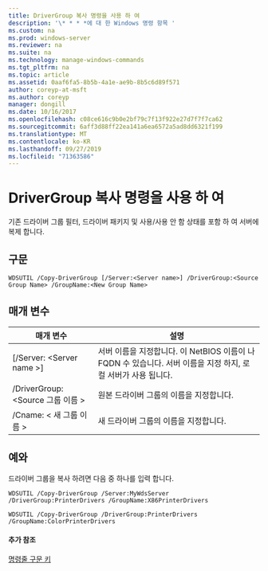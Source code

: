 ```yaml
---
title: DriverGroup 복사 명령을 사용 하 여
description: '\* * * *에 대 한 Windows 명령 항목 '
ms.custom: na
ms.prod: windows-server
ms.reviewer: na
ms.suite: na
ms.technology: manage-windows-commands
ms.tgt_pltfrm: na
ms.topic: article
ms.assetid: 0aaf6fa5-8b5b-4a1e-ae9b-8b5c6d89f571
author: coreyp-at-msft
ms.author: coreyp
manager: dongill
ms.date: 10/16/2017
ms.openlocfilehash: c08ce616c9b0e2bf79c7f13f922e27d7f7f7ca62
ms.sourcegitcommit: 6aff3d88ff22ea141a6ea6572a5ad8dd6321f199
ms.translationtype: MT
ms.contentlocale: ko-KR
ms.lasthandoff: 09/27/2019
ms.locfileid: "71363586"
---
```

# <a name="using-the-copy-drivergroup-command"></a>DriverGroup 복사 명령을 사용 하 여



기존 드라이버 그룹 필터, 드라이버 패키지 및 사용/사용 안 함 상태를 포함 하 여 서버에 복제 합니다.

## <a name="syntax"></a>구문

```
WDSUTIL /Copy-DriverGroup [/Server:<Server name>] /DriverGroup:<Source Group Name> /GroupName:<New Group Name>
```

## <a name="parameters"></a>매개 변수

|매개 변수|설명|
|---------|-----------|
|[/Server: \<Server name >]|서버 이름을 지정합니다. 이 NetBIOS 이름이 나 FQDN 수 있습니다. 서버 이름을 지정 하지, 로컬 서버가 사용 됩니다.|
|/DriverGroup: \<Source 그룹 이름 >|원본 드라이버 그룹의 이름을 지정합니다.|
|/Cname: \< 새 그룹 이름 >|새 드라이버 그룹의 이름을 지정합니다.|

## <a name="BKMK_examples"></a>예와

드라이버 그룹을 복사 하려면 다음 중 하나를 입력 합니다.
```
WDSUTIL /Copy-DriverGroup /Server:MyWdsServer /DriverGroup:PrinterDrivers /GroupName:X86PrinterDrivers
```
```
WDSUTIL /Copy-DriverGroup /DriverGroup:PrinterDrivers /GroupName:ColorPrinterDrivers
```

#### <a name="additional-references"></a>추가 참조

[명령줄 구문 키](command-line-syntax-key.md)